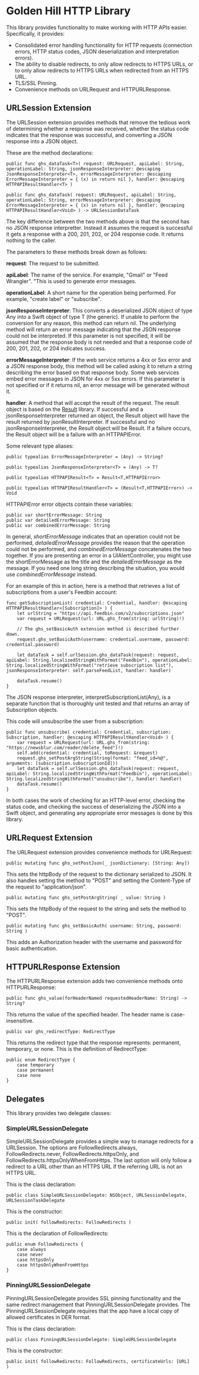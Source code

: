 # Golden Hill HTTP Library

This library provides functionality to make working with HTTP APIs easier. Specifically, it provides:

* Consolidated error handling functionality for HTTP requests (connection errors, HTTP status codes, JSON deserialization and interpretation errors).
* The ability to disable redirects, to only allow redirects to HTTPS URLs, or to only allow redirects to HTTPS URLs when redirected from an HTTPS URL.
* TLS/SSL Pinning.
* Convenience methods on URLRequest and HTTPURLResponse.

## URLSession Extension

The URLSession extension provides methods that remove the tedious work of determining whether a response was received, whether the status code indicates that the response was successful, and converting a JSON response into a JSON object.

These are the method declarations:

    public func ghs_dataTask<T>( request: URLRequest, apiLabel: String, operationLabel: String, jsonResponseInterpreter: @escaping JsonResponseInterpreter<T>, errorMessageInterpreter: @escaping ErrorMessageInterpreter = { (x) in return nil }, handler: @escaping HTTPAPIResultHandler<T> )
    
    public func ghs_dataTask( request: URLRequest, apiLabel: String, operationLabel: String, errorMessageInterpreter: @escaping ErrorMessageInterpreter = { (x) in return nil }, handler: @escaping HTTPAPIResultHandler<Void> ) -> URLSessionDataTask
    
The key difference between the two methods above is that the second has no JSON response interpretter. Instead it assumes the request is successful it gets a response with a 200, 201, 202, or 204 response code. It returns nothing to the caller.

The parameters to these methods break down as follows:

**request**: The request to be submitted.

**apiLabel**: The name of the service. For example, "Gmail" or "Feed Wrangler". "This is used to generate error messages.

**operationLabel**: A short name for the operation being performed. For example, "create label" or "subscribe".

**jsonResponseInterpreter**: This converts a deserialized JSON object of type Any into a Swift object of type T (the generic). If unable to perform the conversion for any reason, this method can return nil. The underlying method will return an error message indicating that the JSON response could not be interpreted. If this parameter is not specified, it will be assumed that the response body is not needed and that a response code of 200, 201, 202, or 204 indicates success.

**errorMessageInterpreter**: If the web service returns a 4xx or 5xx error and a JSON response body, this method will be called asking it to return a string describing the error based on that response body. Some web services embed error messages in JSON for 4xx or 5xx errors. If this parameter is not specified or if it returns nil, an error message will be generated without it.

**handler**: A method that will accept the result of the request. The result object is based on the [Result](https://github.com/antitypical/Result) library. If successful and a jsonResponseInterpreter returned an object, the Result object will have the result returned by jsonResultInterpreter. If successful and no jsonResponseInterpreter, the Result object will be Result<Void>. If a failure occurs, the Result object will be a failure with an HTTPAPIError.

Some relevant type aliases:

    public typealias ErrorMessageInterpreter = (Any) -> String?

    public typealias JsonResponseInterpreter<T> = (Any) -> T?

    public typealias HTTPAPIResult<T> = Result<T,HTTPAPIError>

    public typealias HTTPAPIResultHandler<T> = (Result<T,HTTPAPIError>) -> Void

HTTPAPIError error objects contain these variables:

    public var shortErrorMessage: String
    public var detailedErrorMessage: String
    public var combinedErrorMessage: String
    
In general, *shortErrorMessage* indicates that an operation could not be performed, *detailedErrorMessage* provides the reason that the operation could not be performed, and *combinedErrorMessage* concatenates the two together. If you are presenting an error in a UIAlertController, you might use the shortErrorMessage as the title and the *detailedErrorMessage* as the message. If you need one long string describing the situation, you would use *combinedErrorMessage* instead.

For an example of this in action, here is a method that retrieves a list of subscriptions from a user's Feedbin account:

    func getSubscriptionList( credential: Credential, handler: @escaping HTTPAPIResultHandler<[Subscription]> ) {
        let urlString = "https://api.feedbin.com/v2/subscriptions.json"
        var request = URLRequest(url: URL.ghs_from(string: urlString)!)
        
        // The ghs_setBasicAuth extension method is described further down.
        request.ghs_setBasicAuth(username: credential.username, password: credential.password)

        let dataTask = self.urlSession.ghs_dataTask(request: request, apiLabel: String.localizedStringWithFormat("Feedbin"), operationLabel: String.localizedStringWithFormat("retrieve subscription list"), jsonResponseInterpreter: self.parseFeedList, handler: handler)

        dataTask.resume()
    }

The JSON response interpreter, interpretSubscriptionList(Any), is a separate function that is thoroughly unit tested and that returns an array of Subscription objects. 

This code will unsubscribe the user from a subscription:

    public func unsubscribe( credential: Credential, subscription: Subscription, handler: @escaping HTTPAPIResultHandler<Void> ) {
        var request = URLRequest(url: URL.ghs_from(string: "https://newsblur.com/reader/delete_feed")!)
        self.add(credential: credential, toRequest: &request)
        request.ghs_setPostArgString(String(format: "feed_id=%@", arguments: [subscription.subscriptionId]))
        let dataTask = self.urlSession.ghs_dataTask(request: request, apiLabel: String.localizedStringWithFormat("Feedbin"), operationLabel: String.localizedStringWithFormat("unsubscribe"), handler: handler)
        dataTask.resume()
    }

In both cases the work of checking for an HTTP-level error, checking the status code, and checking the success of deserializing the JSON into a Swift object, and generating any appropriate error messages is done by this library.

## URLRequest Extension

The URLRequest extension provides convenience methods for URLRequest:

    public mutating func ghs_setPostJson(_ jsonDictionary: [String: Any])

This sets the httpBody of the request to the dictionary serialized to JSON. It also handles setting the method to "POST" and setting the Content-Type of the request to "application/json".

    public mutating func ghs_setPostArgString( _ value: String )

This sets the httpBody of the request to the string and sets the method to "POST".

    public mutating func ghs_setBasicAuth( username: String, password: String )

This adds an Authorization header with the username and password for basic authentication.

## HTTPURLResponse Extension

The HTTPURLResponse extension adds two convenience methods onto HTTPURLResponse:

    public func ghs_value(forHeaderNamed requestedHeaderName: String) -> String?

This returns the value of the specified header. The header name is case-insensitive.

    public var ghs_redirectType: RedirectType

This returns the redirect type that the response represents: permanent, temporary, or none. This is the definition of RedirectType:

    public enum RedirectType {
        case temporary
        case permanent
        case none
    }


## Delegates

This library provides two delegate classes:

### SimpleURLSessionDelegate

SimpleURLSessionDelegate provides a simple way to manage redirects for a URLSession. The options are FollowRedirects.always, FollowRedirects.never, FollowRedirects.httpsOnly, and FollowRedirects.httpsOnlyWhenFromHttps. The last option will only follow a redirect to a URL other than an HTTPS URL if the referring URL is not an HTTPS URL.

This is the class declaration:

    public class SimpleURLSessionDelegate: NSObject, URLSessionDelegate, URLSessionTaskDelegate

This is the constructor:

    public init( followRedirects: FollowRedirects )

This is the declaration of FollowRedirects:

    public enum FollowRedirects {
        case always
        case never
        case httpsOnly
        case httpsOnlyWhenFromHttps
    }

### PinningURLSessionDelegate

PinningURLSessionDelegate provides SSL pinning functionality and the same redirect management that PinningURLSessionDelegate provides. The PinningURLSessionDelegate requires that the app have a local copy of allowed certificates in DER format.

This is the class declaration:

    public class PinningURLSessionDelegate: SimpleURLSessionDelegate
    
This is the constructor:

    public init( followRedirects: FollowRedirects, certificateUrls: [URL] )

